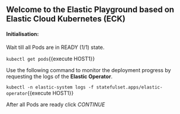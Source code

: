 ## Welcome to the Elastic Playground based on Elastic Cloud Kubernetes (ECK)
 
#### Initialisation:

Wait till all Pods are in READY (1/1) state.

`kubectl get pods`{{execute HOST1}}

Use the following command to monitor the deployment progress by requesting the logs of the **Elastic Operator**.

`kubectl -n elastic-system logs -f statefulset.apps/elastic-operator`{{execute HOST1}}

After all Pods are ready click *CONTINUE*
